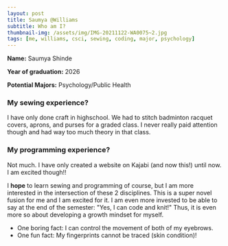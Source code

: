 ```yaml
---
layout: post
title: Saumya @Williams
subtitle: Who am I?
thumbnail-img: /assets/img/IMG-20211122-WA0075~2.jpg
tags: [me, williams, csci, sewing, coding, major, psychology]
---
```


**Name:** Saumya Shinde

**Year of graduation:** 2026

**Potential Majors:** Psychology/Public Health

### My sewing experience?
I have only done craft in highschool. We had to stitch badminton racquet covers, aprons, and purses for a graded class. I never really paid attention though and had way too much theory in that class.

### My programming experience?
Not much. I have only created a website on Kajabi (and now this!) until now. I am excited though!!

I **hope** to learn sewing and programming of course, but I am more interested in the intersection of these 2 disciplines. This is a super novel fusion for me and I am excited for it. I am even more invested to be able to say at the end of the semester: "Yes, I can code and knit!" Thus, it is even more so about developing a growth mindset for myself. 

- One boring fact: I can control the movement of both of my eyebrows.
- One fun fact: My fingerprints cannot be traced (skin condition)!
